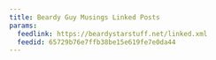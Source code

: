 ```yaml
---
title: Beardy Guy Musings Linked Posts
params:
  feedlink: https://beardystarstuff.net/linked.xml
  feedid: 65729b76e7ffb38be15e619fe7e0da44
---
```

